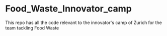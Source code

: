 # Food_Waste_Innovator_camp
This repo has all the code relevant to the innovator's camp of Zurich for the team tackling Food Waste
